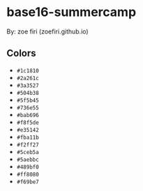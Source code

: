 # base16-summercamp

By: zoe firi (zoefiri.github.io)

## Colors

* `#1c1810`
* `#2a261c`
* `#3a3527`
* `#504b38`
* `#5f5b45`
* `#736e55`
* `#bab696`
* `#f8f5de`
* `#e35142`
* `#fba11b`
* `#f2ff27`
* `#5ceb5a`
* `#5aebbc`
* `#489bf0`
* `#ff8080`
* `#f69be7`
